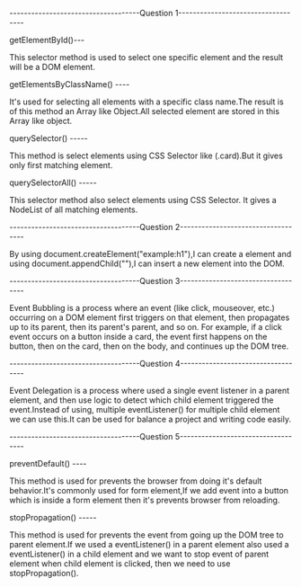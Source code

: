  ------------------------------------Question 1-----------------------------------

 getElementById()---
 
 This selector method is used to select one specific element and the result will be a DOM element.

 getElementsByClassName() ----

 It's used for selecting all elements with a specific class name.The result is of this method an Array like Object.All selected element are stored in this Array like object.

 querySelector() -----

 This method is select elements using CSS Selector like (.card).But it gives only first matching element.

 querySelectorAll() -----

 This selector method also select elements using CSS Selector. It gives a NodeList of all matching elements.

 ------------------------------------Question 2-----------------------------------

 By using document.createElement("example:h1"),I can create a element and using document.appendChild(""),I can insert a new element into the DOM.

------------------------------------Question 3-----------------------------------

Event Bubbling is a process where an event (like click, mouseover, etc.) occurring on a DOM element first triggers on that element, then propagates up to its parent, then its parent's parent, and so on. For example, if a click event occurs on a button inside a card, the event first happens on the button, then on the card, then on the body, and continues up the DOM tree.

------------------------------------Question 4-----------------------------------

Event Delegation is a process where used a single event listener in a parent element, and then use logic to detect which child element triggered the event.Instead of using, multiple eventListener() for multiple child element we can use this.It can be used for balance a project and writing code easily.

------------------------------------Question 5-----------------------------------

preventDefault() ----

This method is used for prevents the browser from doing it's default behavior.It's commonly used for form element,If we add event into a button which is inside a form element then it's prevents browser from reloading.

stopPropagation() -----

This method is used for prevents the event from going up the DOM tree to parent element.If we used a eventListener() in a parent element also used a eventListener() in a child element and we want to stop event of parent element when child element is clicked, then we need to use stopPropagation().  